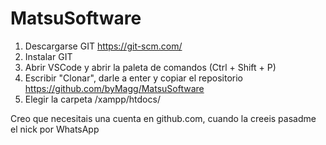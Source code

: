 # MatsuSoftware

1. Descargarse GIT https://git-scm.com/
2. Instalar GIT
3. Abrir VSCode y abrir la paleta de comandos (Ctrl + Shift + P)
4. Escribir "Clonar", darle a enter y copiar el repositorio https://github.com/byMagg/MatsuSoftware
5. Elegir la carpeta /xampp/htdocs/

Creo que necesitais una cuenta en github.com, cuando la creeis pasadme el nick por WhatsApp
